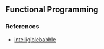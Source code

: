 
## Functional Programming

### References

- [intelligiblebabble](http://www.intelligiblebabble.com/functional-javascript-part-1-introduction)
